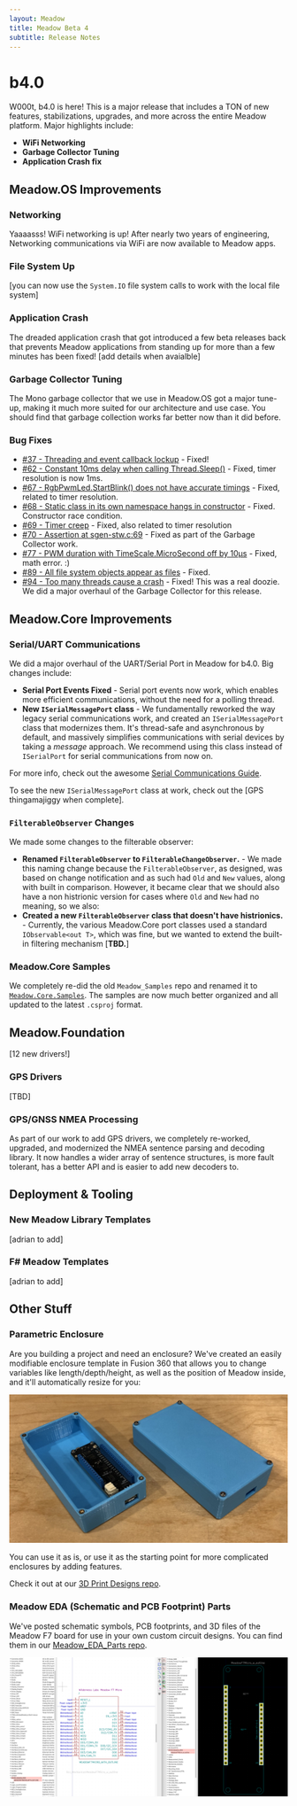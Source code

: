 ```yaml
---
layout: Meadow
title: Meadow Beta 4
subtitle: Release Notes
---
```



# b4.0

W000t, b4.0 is here! This is a major release that includes a TON of new features, 
stabilizations, upgrades, and more across the entire Meadow platform. Major 
highlights include:

 * **WiFi Networking**
 * **Garbage Collector Tuning**
 * **Application Crash fix**

## Meadow.OS Improvements

### Networking

Yaaaasss! WiFi networking is up! After nearly two years of engineering, Networking 
communications via WiFi are now available to Meadow apps. 

### File System Up

[you can now use the `System.IO` file system calls to work with the local file system]

### Application Crash

The dreaded application crash that got introduced a few beta releases back that prevents
Meadow applications from standing up for more than a few minutes has been fixed! [add 
details when avaialble]

### Garbage Collector Tuning

The Mono garbage collector that we use in Meadow.OS got a major tune-up, making it much 
more suited for our architecture and use case. You should find that garbage collection 
works far better now than it did before.

### Bug Fixes

* [#37 - Threading and event callback lockup](https://github.com/WildernessLabs/Meadow_Issues/issues/37) - Fixed!
* [#62 - Constant 10ms delay when calling Thread.Sleep()](https://github.com/WildernessLabs/Meadow_Issues/issues/62) - Fixed, timer resolution is now 1ms.
* [#67 - RgbPwmLed.StartBlink() does not have accurate timings](https://github.com/WildernessLabs/Meadow_Issues/issues/67) - Fixed, related to timer resolution.
* [#68 - Static class in its own namespace hangs in constructor](https://github.com/WildernessLabs/Meadow_Issues/issues/68) - Fixed. Constructor race condition.
* [#69 - Timer creep](https://github.com/WildernessLabs/Meadow_Issues/issues/69) - Fixed, also related to timer resolution
* [#70 - Assertion at sgen-stw.c:69](https://github.com/WildernessLabs/Meadow_Issues/issues/70) - Fixed as part of the Garbage Collector work.
* [#77 - PWM duration with TimeScale.MicroSecond off by 10µs](https://github.com/WildernessLabs/Meadow_Issues/issues/77) - Fixed, math error. :)
* [#89 - All file system objects appear as files](https://github.com/WildernessLabs/Meadow_Issues/issues/89) - Fixed.
* [#94 - Too many threads cause a crash](https://github.com/WildernessLabs/Meadow_Issues/issues/94) - Fixed! This was a real doozie. 
  We did a major overhaul of the Garbage Collector for this release.


## Meadow.Core Improvements

### Serial/UART Communications

We did a major overhaul of the UART/Serial Port in Meadow for b4.0. Big changes include:
 * **Serial Port Events Fixed** - Serial port events now work, which enables more efficient 
   communications, without the need for a polling thread.
 * **New `ISerialMessagePort` class** - We fundamentally reworked the way legacy serial 
   communications work, and created an `ISerialMessagePort` class that modernizes them. 
   It's thread-safe and asynchronous by default, and massively simplifies communications
   with serial devices by taking a _message_ approach. We recommend using this class 
   instead of `ISerialPort` for serial communications from now on.
   
For more info, check out the awesome [Serial Communications Guide](/Meadow/Meadow_Basics/IO/Digital/Protocols/UART/).

To see the new `ISerialMessagePort` class at work, check out the [GPS thingamajiggy when complete].

### `FilterableObserver` Changes

We made some changes to the filterable observer:

* **Renamed `FilterableObserver` to `FilterableChangeObserver`.** - We made this naming change because the 
  `FilterableObserver`, as designed, was based on change notification and as such had `Old` and `New` 
  values, along with built in comparison. However, it became clear that we should also have a non histrionic
  version for cases where `Old` and `New` had no meaning, so we also:
* **Created a new `FilterableObserver` class that doesn't have histrionics.** - Currently, the various 
  Meadow.Core port classes used a standard `IObservable<out T>`, which was fine, but we wanted to extend
  the built-in filtering mechanism [**TBD.**]

### Meadow.Core Samples

We completely re-did the old `Meadow_Samples` repo and renamed it to 
[`Meadow.Core.Samples`](https://github.com/wildernesslabs/Meadow.Core.Samples). The samples are now much better
organized and all updated to the latest `.csproj` format.

## Meadow.Foundation

[12 new drivers!]

### GPS Drivers

[TBD]

### GPS/GNSS NMEA Processing

As part of our work to add GPS drivers, we completely re-worked, upgraded, and modernized the 
NMEA sentence parsing and decoding library. It now handles a wider array of sentence structures, 
is more fault tolerant, has a better API and is easier to add new decoders to.

## Deployment & Tooling

### New Meadow Library Templates

[adrian to add]

### F# Meadow Templates

[adrian to add]

## Other Stuff

### Parametric Enclosure

Are you building a project and need an enclosure? We've created an easily modifiable enclosure template 
in Fusion 360 that allows you to change variables like length/depth/height, as well as the position of 
Meadow inside, and it'll automatically resize for you:

![](Meadow_Parametric_Enclosure_Open+Closed_Photo.jpg)

You can use it as is, or use it as the starting point for more complicated enclosures by adding features.

Check it out at our [3D Print Designs repo](https://github.com/WildernessLabs/3D_Print_Designs).

### Meadow EDA (Schematic and PCB Footprint) Parts

We've posted schematic symbols, PCB footprints, and 3D files of the Meadow F7 board for use in your own custom
circuit designs. You can find them in our [Meadow_EDA_Parts repo](https://github.com/WildernessLabs/Meadow_EDA_Parts).

![](Kicad_f7_symbol.png)